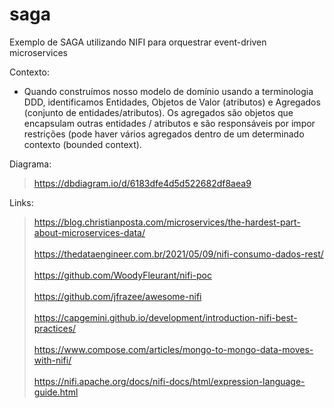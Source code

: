 # saga

Exemplo de SAGA utilizando NIFI para orquestrar event-driven microservices

Contexto:

- Quando construímos nosso modelo de domínio usando a terminologia DDD, identificamos Entidades, Objetos de Valor (atributos) e Agregados (conjunto de entidades/atributos). Os agregados são objetos que encapsulam outras entidades / atributos e são responsáveis por impor restrições (pode haver vários agregados dentro de um determinado contexto (bounded context).
 
Diagrama:

> https://dbdiagram.io/d/6183dfe4d5d522682df8aea9

Links:

> https://blog.christianposta.com/microservices/the-hardest-part-about-microservices-data/
<br> <br>
> https://thedataengineer.com.br/2021/05/09/nifi-consumo-dados-rest/
<br> <br>
> https://github.com/WoodyFleurant/nifi-poc
<br> <br>
> https://github.com/jfrazee/awesome-nifi
<br> <br>
> https://capgemini.github.io/development/introduction-nifi-best-practices/
<br> <br>
> https://www.compose.com/articles/mongo-to-mongo-data-moves-with-nifi/
<br> <br>
> https://nifi.apache.org/docs/nifi-docs/html/expression-language-guide.html
